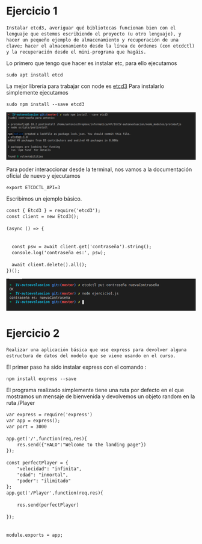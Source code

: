 # Ejercicio 1

~~~
Instalar etcd3, averiguar qué bibliotecas funcionan bien con el lenguaje que estemos escribiendo el proyecto (u otro lenguaje), y hacer un pequeño ejemplo de almacenamiento y recuperación de una clave; hacer el almacenamiento desde la línea de órdenes (con etcdctl) y la recuperación desde el mini-programa que hagáis.
~~~
Lo primero que tengo que hacer es instalar etc, para ello ejecutamos 

    sudo apt install etcd

La mejor librería para trabajar con node es [etcd3](https://www.npmjs.com/package/etcd3) 
Para instalarlo simplemente ejecutamos 

    sudo npm install --save etcd3

![](./images/microservicios1.png)


Para poder interaccionar desde la terminal, nos vamos a la documentación oficial de nuevo y ejecutamos 

    export ETCDCTL_API=3


Escribimos un ejemplo básico.

~~~
const { Etcd3 } = require('etcd3');
const client = new Etcd3();
 
(async () => {

 
  const psw = await client.get('contraseña').string();
  console.log('contraseña es:', psw);

  await client.delete().all();
})();
~~~

![](./images/microservicios3.png)



# Ejercicio 2

~~~
Realizar una aplicación básica que use express para devolver alguna estructura de datos del modelo que se viene usando en el curso.
~~~

El primer paso ha sido instalar express con el comando :

    npm install express --save

El programa realizado simplemente tiene una ruta por defecto en el que mostramos un mensaje de bienvenida y devolvemos un objeto random en la ruta /Player

~~~
var express = require('express')
var app = express();
var port = 3000

app.get('/',function(req,res){
    res.send({"HALO":"Welcome to the landing page"})
});

const perfectPlayer = {
    "velocidad": "infinita",
    "edad": "inmortal",
    "poder": "ilimitado"
};
app.get('/Player',function(req,res){
    
    res.send(perfectPlayer)
 
});


module.exports = app;

~~~

